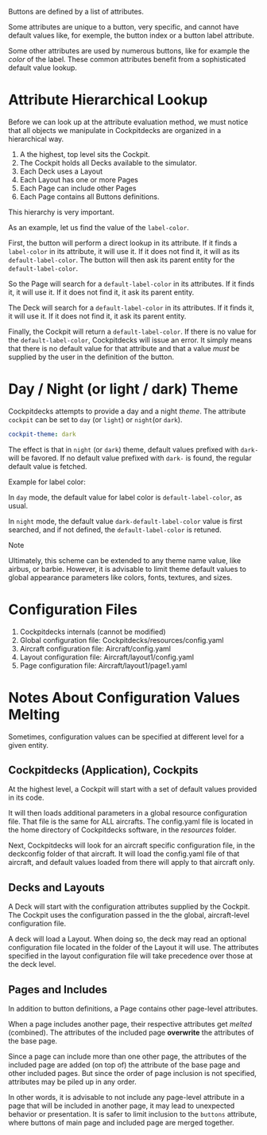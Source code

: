 Buttons are defined by a list of attributes.

Some attributes are unique to a button, very specific, and cannot have default values like, for exemple, the button index or a button label attribute.

Some other attributes are used by numerous buttons, like for example the *color* of the label. These common attributes benefit from a sophisticated default value lookup.

# Attribute Hierarchical Lookup

Before we can look up at the attribute evaluation method, we must notice that all objects we manipulate in Cockpitdecks are organized in a hierarchical way.

1. A the highest, top level sits the Cockpit.
2. The Cockpit holds all Decks available to the simulator.
3. Each Deck uses a Layout
4. Each Layout has one or more Pages
5. Each Page can include other Pages
6. Each Page contains all Buttons definitions.

This hierarchy is very important.

As an example, let us find the value of the `label-color`.

First, the button will perform a direct lookup in its attribute. If it finds a  `label-color` in its attribute, it will use it. If it does not find it, it will as its `default-label-color`. The button will then ask its parent entity for the `default-label-color`.

So the Page will search for a `default-label-color` in its attributes. If it finds it, it will use it. If it does not find it, it ask its parent entity.

The Deck will search for a `default-label-color` in its attributes. If it finds it, it will use it. If it does not find it, it ask its parent entity.

Finally, the Cockpit will return a `default-label-color`. If there is no value for the `default-label-color`, Cockpitdecks will issue an error. It simply means that there is no default value for that attribute and that a value *must* be supplied by the user in the definition of the button.

# Day / Night (or light / dark) Theme

Cockpitdecks attempts to provide a day and a night *theme*. The attribute `cockpit` can be set to `day` (or `light`) or `night`(or `dark`).

```yaml
cockpit-theme: dark
```

The effect is that in `night` (or `dark`) theme, default values prefixed with `dark-` will be favored. If no default value prefixed with `dark-` is found, the regular default value is fetched.

Example for label color:

In `day` mode, the default value for label color is `default-label-color`, as usual.

In `night` mode, the default value `dark-default-label-color` value is first searched, and if not defined, the `default-label-color` is retuned.

> [!NOTE]
> Ultimately, this scheme can be extended to any theme name value, like airbus, or barbie. However, it is advisable to limit theme default values to global appearance parameters like colors, fonts, textures, and sizes.

# Configuration Files

1. Cockpitdecks internals (cannot be modified)
2. Global configuration file: Cockpitdecks/resources/config.yaml
3. Aircraft configuration file: Aircraft/config.yaml
4. Layout configuration file: Aircraft/layout1/config.yaml
5. Page configuration file: Aircraft/layout1/page1.yaml

# Notes About Configuration Values Melting

Sometimes, configuration values can be specified at different level for a given entity.

## Cockpitdecks (Application), Cockpits

At the highest level, a Cockpit will start with a set of default values provided in its code.

It will then loads additional parameters in a global resource configuration file. That file is the same for ALL aircrafts. The config.yaml file is located in the home directory of Cockpitdecks software, in the *resources* folder.

Next, Cockpitdecks will look for an aircraft specific configuration file, in the  deckconfig folder of that aircraft. It will load the config.yaml file of that aircraft, and default values loaded from there will apply to that aircraft only.

## Decks and Layouts

A Deck will start with the configuration attributes supplied by the Cockpit. The Cockpit uses the configuration passed in the the global, aircraft-level configuration file.

A deck will load a Layout. When doing so, the deck may read an optional configuration file located in the folder of the Layout it will use. The attributes specified in the layout configuration file will take precedence over those at the deck level.

## Pages and Includes

In addition to button definitions, a Page contains other page-level attributes.

When a page includes another page, their respective attributes get *melted* (combined). The attributes of the included page **overwrite** the attributes of the base page.

Since a page can include more than one other page, the attributes of the included page are added (on top of) the attribute of the base page and other included pages. But since the order of page inclusion is not specified, attributes may be piled up in any order.

In other words, it is advisable to not include any page-level attribute in a page that will be included in another page, it may lead to unexpected behavior or presentation. It is safer to limit inclusion to the `buttons` attribute, where buttons of main page and included page are merged together.
